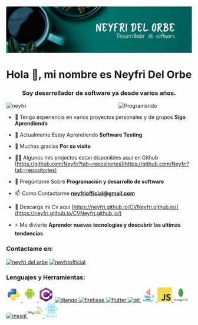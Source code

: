 [![MasterHead](https://github.com/Neyfri/CVNeyfri.github.io/blob/main/BgSite.png)](https://neyfri.github.io/CVNeyfri.github.io/)
<h1 align="center">Hola 👋, mi nombre es Neyfri Del Orbe</h1>
<h3 align="center">Soy desarrollador de software ya desde varios años.</h3>
<img align="right" alt="Programando" width="200" src="https://user-images.githubusercontent.com/74038190/219923823-bf1ce878-c6b8-4faa-be07-93e6b1006521.gif">

<p align="left"> <img src="https://komarev.com/ghpvc/?username=neyfri&label=Profile%20views&color=0e75b6&style=flat" alt="neyfri" /> </p>

- 🔭 Tengo experiencia en varios proyectos personales y de grupos **Sigo Aprendiendo**

- 🌱 Actualmente Estoy Aprendiendo **Software Testing**

- 🤝 Muchas gracias **Por su visita**

- 👨‍💻 Algunos mis projectos estan disponibles aquí en Github [https://github.com/Neyfri?tab=repositories](https://github.com/Neyfri?tab=repositories)

- 💬 Pregúntame Sobre **Programación y desarrollo de software**

- 📫 Como Contactarme **neyfriofficial@gmail.com**

- 📄 Descarga mi Cv aquí [https://neyfri.github.io/CVNeyfri.github.io/](https://neyfri.github.io/CVNeyfri.github.io/)

- ⚡ Me divierte **Aprender nuevas tecnologias y descubrir las ultimas tendencias**

<h3 align="left">Contactame en:</h3>
<p align="left">
<a href="https://www.linkedin.com/in/neyfri-del-orbe/" target="blank"><img align="center" src="https://raw.githubusercontent.com/rahuldkjain/github-profile-readme-generator/master/src/images/icons/Social/linked-in-alt.svg" alt="neyfri del orbe" height="30" width="40" /></a>
<a href="https://instagram.com/neyfriofficial" target="blank"><img align="center" src="https://raw.githubusercontent.com/rahuldkjain/github-profile-readme-generator/master/src/images/icons/Social/instagram.svg" alt="neyfriofficial" height="30" width="40" /></a>
</p>

<h3 align="left">Lenguajes y Herramientas:</h3>
<p align="left"> <a href="https://www.python.org" target="_blank" rel="noreferrer"> <img src="https://raw.githubusercontent.com/devicons/devicon/master/icons/python/python-original.svg" alt="python" width="40" height="40"/> </a> <a href="https://developer.android.com" target="_blank" rel="noreferrer"> <img src="https://raw.githubusercontent.com/devicons/devicon/master/icons/android/android-original-wordmark.svg" alt="android" width="40" height="40"/> </a> <img src="https://raw.githubusercontent.com/devicons/devicon/master/icons/csharp/csharp-original.svg" alt="csharp" width="40" height="40"/> </a> <a href="https://www.djangoproject.com/" target="_blank" rel="noreferrer"> <img src="https://cdn.worldvectorlogo.com/logos/django.svg" alt="django" width="40" height="40"/> </a>  <a href="https://firebase.google.com/" target="_blank" rel="noreferrer"> <img src="https://www.vectorlogo.zone/logos/firebase/firebase-icon.svg" alt="firebase" width="40" height="40"/> </a> <a href="https://flutter.dev" target="_blank" rel="noreferrer"> <img src="https://www.vectorlogo.zone/logos/flutterio/flutterio-icon.svg" alt="flutter" width="40" height="40"/> </a> <a href="https://git-scm.com/" target="_blank" rel="noreferrer"> <img src="https://www.vectorlogo.zone/logos/git-scm/git-scm-icon.svg" alt="git" width="40" height="40"/> </a> <a href="https://www.java.com" target="_blank" rel="noreferrer"> <img src="https://raw.githubusercontent.com/devicons/devicon/master/icons/java/java-original.svg" alt="java" width="40" height="40"/> </a> <a href="https://developer.mozilla.org/en-US/docs/Web/JavaScript" target="_blank" rel="noreferrer"> <img src="https://raw.githubusercontent.com/devicons/devicon/master/icons/javascript/javascript-original.svg" alt="javascript" width="40" height="40"/> </a> <a href="https://www.mongodb.com/" target="_blank" rel="noreferrer"> <img src="https://raw.githubusercontent.com/devicons/devicon/master/icons/mongodb/mongodb-original-wordmark.svg" alt="mongodb" width="40" height="40"/> </a> <a href="https://www.microsoft.com/en-us/sql-server" target="_blank" rel="noreferrer"> <img src="https://www.svgrepo.com/show/303229/microsoft-sql-server-logo.svg" alt="mssql" width="40" height="40"/> </a> <a href="https://www.mysql.com/" target="_blank" rel="noreferrer"> <img src="https://raw.githubusercontent.com/devicons/devicon/master/icons/mysql/mysql-original-wordmark.svg" alt="mysql" width="40" height="40"/> </a> <a href="https://reactjs.org/" target="_blank" rel="noreferrer"> <img src="https://raw.githubusercontent.com/devicons/devicon/master/icons/react/react-original-wordmark.svg" alt="react" width="40" height="40"/> </a> </p>
